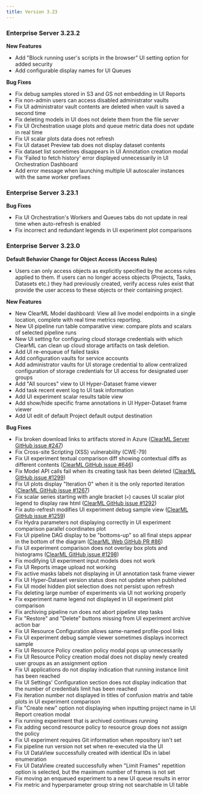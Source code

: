 ```yaml
---
title: Version 3.23
---
```



### Enterprise Server 3.23.2

**New Features**
* Add "Block running user's scripts in the browser" UI setting option for added security
* Add configurable display names for UI Queues

**Bug Fixes** 
* Fix debug samples stored in S3 and GS not embedding in UI Reports
* Fix non-admin users can access disabled administrator vaults
* Fix UI administrator vault contents are deleted when vault is saved a second time
* Fix deleting models in UI does not delete them from the file server
* Fix UI Orchestration usage plots and queue metric data does not update in real time
* Fix UI scalar plots data does not refresh
* Fix UI dataset Preview tab does not display dataset contents
* Fix dataset list sometimes disappears in UI Annotation creation modal
* Fix 'Failed to fetch history' error displayed unnecessarily in UI Orchestration Dashboard
* Add error message when launching multiple UI autoscaler instances with the same worker prefixes

### Enterprise Server 3.23.1

**Bug Fixes**
* Fix UI Orchestration's Workers and Queues tabs do not update in real time when auto-refresh is enabled 
* Fix incorrect and redundant legends in UI experiment plot comparisons 


### Enterprise Server 3.23.0

**Default Behavior Change for Object Access (Access Rules)**
* Users can only access objects as explicitly specified by the access rules applied to them. If users can no longer 
access objects (Projects, Tasks, Datasets etc.) they had previously created, verify access rules exist that provide the 
user access to these objects or their containing project.

**New Features**
* New ClearML Model dashboard: View all live model endpoints in a single location, complete with real time metrics reporting.
* New UI pipeline run table comparative view: compare plots and scalars of selected pipeline runs
* New UI setting for configuring cloud storage credentials with which ClearML can clean up cloud storage artifacts on task deletion. 
* Add UI re-enqueue of failed tasks
* Add configuration vaults for service accounts 
* Add administrator vaults for UI storage credential to allow centralized configuration of storage credentials for UI access for designated user groups 
* Add "All sources" view to UI Hyper-Dataset frame viewer
* Add task recent event log to UI task information 
* Add UI experiment scalar results table view
* Add show/hide specific frame annotations in UI Hyper-Dataset frame viewer
* Add UI edit of default Project default output destination

**Bug Fixes**
* Fix broken download links to artifacts stored in Azure ([ClearML Server GitHub issue #247](https://github.com/clearml/clearml-server/issues/247))
* Fix Cross-site Scripting (XSS) vulnerability (CWE-79)
* Fix UI experiment textual comparison diff showing contextual diffs as different contents ([ClearML GitHub issue #646](https://github.com/clearml/clearml/issues/646))
* Fix Model API calls fail when its creating task has been deleted ([ClearML GitHub issue #1299](https://github.com/clearml/clearml/issues/1299))
* Fix UI plots display "Iteration 0" when it is the only reported iteration ([ClearML GitHub issue #1267](https://github.com/clearml/clearml/issues/1267))
* Fix scalar series starting with angle bracket (`<`) causes UI scalar plot legend to display raw html ([ClearML GitHub issue #1292](https://github.com/clearml/clearml/issues/1292)) 
* Fix auto-refresh modifies UI experiment debug sample view ([ClearML GitHub issue #1259](https://github.com/clearml/clearml/issues/1259)) 
* Fix Hydra parameters not displaying correctly in UI experiment comparison parallel coordinates plot
* Fix UI pipeline DAG display to be "bottoms-up" so all final steps appear in the bottom of the diagram ([ClearML Web GitHub PR #86](https://github.com/clearml/clearml-web/pull/86))
* Fix UI experiment comparison does not overlay box plots and histograms ([ClearML GitHub issue #1298](https://github.com/clearml/clearml/issues/1298))
* Fix modifying UI experiment input models does not work
* Fix UI Reports image upload not working
* Fix active masks labels not displaying in UI annotation task frame viewer 
* Fix UI Hyper-Dataset version status does not update when published
* Fix UI model hidden plot selection does not persist upon refresh
* Fix deleting large number of experiments via UI not working properly
* Fix experiment name legend not displayed in UI experiment plot comparison 
* Fix archiving pipeline run does not abort pipeline step tasks
* Fix "Restore" and "Delete" buttons missing from UI experiment archive action bar
* Fix UI Resource Configuration allows same-named profile-pool links
* Fix UI experiment debug sample viewer sometimes displays incorrect sample
* Fix UI Resource Policy creation policy modal pops up unnecessarily
* Fix UI Resource Policy creation modal does not display newly created user groups as an assignment option
* Fix UI applications do not display indication that running instance limit has been reached
* Fix UI Settings' Configuration section does not display indication that the number of credentials limit has been reached
* Fix iteration number not displayed in titles of confusion matrix and table plots in UI experiment comparison
* Fix "Create new" option not displaying when inputting project name in UI Report creation modal
* Fix running experiment that is archived continues running
* Fix adding second resource policy to resource group does not assign the policy
* Fix UI experiment requires Git information when repository isn't set
* Fix pipeline run version not set when re-executed via the UI
* Fix UI DataView successfully created with identical IDs in label enumeration
* Fix UI DataView created successfully when "Limit Frames" repetition option is selected, but the maximum number of frames is not set
* Fix moving an enqueued experiment to a new UI queue results in error 
* Fix metric and hyperparameter group string not searchable in UI table 
